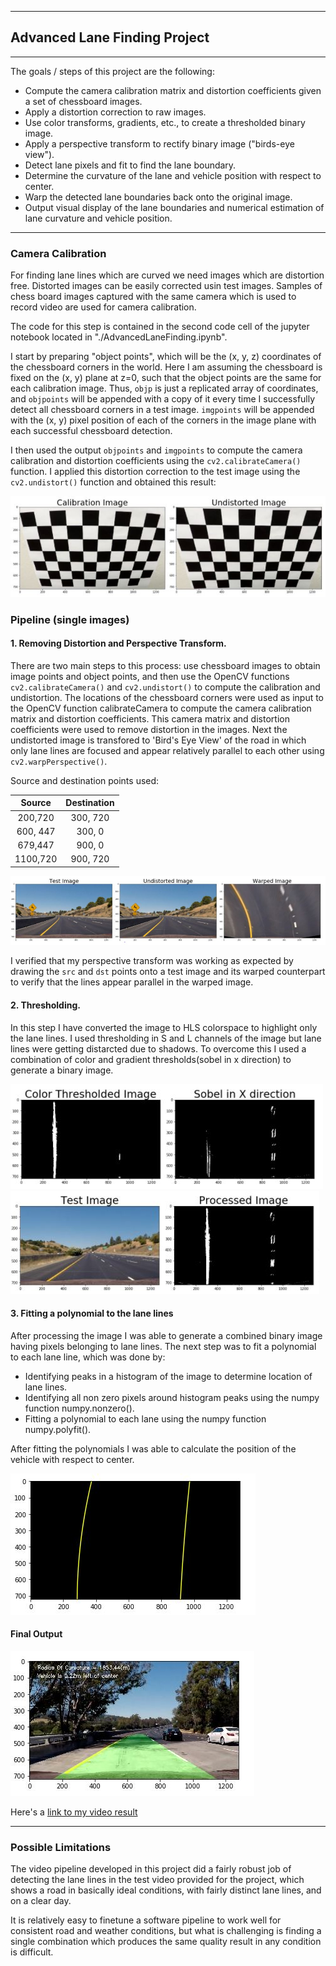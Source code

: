 
---

## Advanced Lane Finding Project
---
The goals / steps of this project are the following:

* Compute the camera calibration matrix and distortion coefficients given a set of chessboard images.
* Apply a distortion correction to raw images.
* Use color transforms, gradients, etc., to create a thresholded binary image.
* Apply a perspective transform to rectify binary image ("birds-eye view").
* Detect lane pixels and fit to find the lane boundary.
* Determine the curvature of the lane and vehicle position with respect to center.
* Warp the detected lane boundaries back onto the original image.
* Output visual display of the lane boundaries and numerical estimation of lane curvature and vehicle position.

[//]: # (Image References)

[image1]: ./output_images/calib.jpg "Undistorted"
[image2]: ./output_images/warped.jpg "Road Transformed"
[image3]: ./output_images/thresholded.jpg "Binary Example"
[image4]: ./output_images/processed.jpg "Warp Example"
[image5]: ./output_images/linefit.jpg "Fit Visual"
[image6]: ./output_images/all.jpg "Output"
[video1]: ./project_video.mp4 "Video"


---

### Camera Calibration

For finding lane lines which are curved we need images which are distortion free. Distorted images can be easily corrected usin test images. Samples of chess board images captured with the same camera which is used to record video are used for camera calibration.

The code for this step is contained in the second code cell of the jupyter notebook located in "./AdvancedLaneFinding.ipynb".  

I start by preparing "object points", which will be the (x, y, z) coordinates of the chessboard corners in the world. Here I am assuming the chessboard is fixed on the (x, y) plane at z=0, such that the object points are the same for each calibration image.  Thus, `objp` is just a replicated array of coordinates, and `objpoints` will be appended with a copy of it every time I successfully detect all chessboard corners in a test image.  `imgpoints` will be appended with the (x, y) pixel position of each of the corners in the image plane with each successful chessboard detection.  

I then used the output `objpoints` and `imgpoints` to compute the camera calibration and distortion coefficients using the `cv2.calibrateCamera()` function.  I applied this distortion correction to the test image using the `cv2.undistort()` function and obtained this result: 

![alt text][image1]

### Pipeline (single images)

#### 1. Removing Distortion and Perspective Transform.

There are two main steps to this process: use chessboard images to obtain image points and object points, and then use the OpenCV functions `cv2.calibrateCamera()` and `cv2.undistort()` to compute the calibration and undistortion. The locations of the chessboard corners were used as input to the OpenCV function calibrateCamera to compute the camera calibration matrix and distortion coefficients. This camera matrix and distortion coefficients were used to remove distortion in the images.
Next the undistorted image is transfored to 'Bird's Eye View' of the road in which only lane lines are focused and appear relatively parallel to each other using `cv2.warpPerspective()`.

Source and destination points used:

| Source        | Destination   | 
|:-------------:|:-------------:| 
| 200,720      | 300, 720        | 
| 600, 447      | 300, 0      |
| 679,447     | 900, 0      |
| 1100,720      | 900, 720        |
![alt text][image2]

I verified that my perspective transform was working as expected by drawing the `src` and `dst` points onto a test image and its warped counterpart to verify that the lines appear parallel in the warped image.

#### 2. Thresholding.

In this step I have converted the image to HLS colorspace to highlight only the lane lines. I used thresholding in S and L channels of the image but lane lines were getting distarcted due to shadows.
To overcome this I used a combination of color and gradient thresholds(sobel in x direction) to generate a binary image.

![alt text][image3]
![alt text][image4]


#### 3. Fitting a polynomial to the lane lines

After processing the image I was able to generate a  combined binary image having pixels belonging to lane lines. The next step was to fit a polynomial to each lane line, which was done by:

- Identifying peaks in a histogram of the image to determine location of lane lines.
- Identifying all non zero pixels around histogram peaks using the numpy function numpy.nonzero().
- Fitting a polynomial to each lane using the numpy function numpy.polyfit().

After fitting the polynomials I was able to calculate the position of the vehicle with respect to center.

![alt text][image5]

#### Final Output

![alt text][image6]

Here's a [link to my video result](./test_output_videos/project_video.mp4)

---

### Possible Limitations

The video pipeline developed in this project did a fairly robust job of detecting the lane lines in the test video provided for the project, which shows a road in basically ideal conditions, with fairly distinct lane lines, and on a clear day. 

It is relatively easy to finetune a software pipeline to work well for consistent road and weather conditions, but what is challenging is finding a single combination which produces the same quality result in any condition is difficult. 